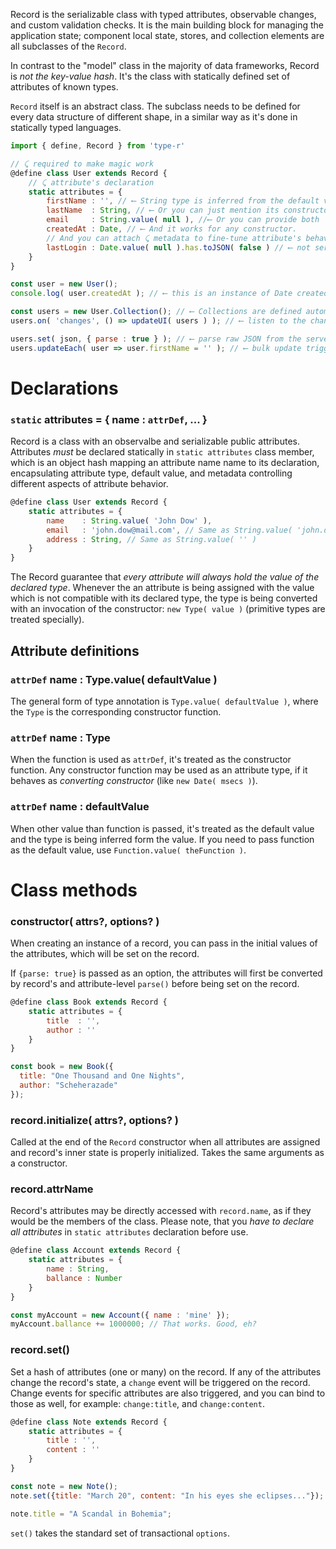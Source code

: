 Record is the serializable class with typed attributes, observable changes, and custom validation checks.
It is the main building block for managing the application state; component local state, stores, and collection elements are all subclasses of the `Record`.

In contrast to the "model" class in the majority of data frameworks, Record is *not the key-value hash*. It's the class with statically
defined set of attributes of known types.
 
`Record` itself is an abstract class. The subclass needs to be defined for every data structure of different shape,
in a similar way as it's done in statically typed languages.

```javascript
import { define, Record } from 'type-r'

// ⤹ required to make magic work  
@define class User extends Record {
    // ⤹ attribute's declaration
    static attributes = {
        firstName : '', // ⟵ String type is inferred from the default value
        lastName  : String, // ⟵ Or you can just mention its constructor
        email     : String.value( null ), //⟵ Or you can provide both
        createdAt : Date, // ⟵ And it works for any constructor.
        // And you can attach ⤹ metadata to fine-tune attribute's behavior
        lastLogin : Date.value( null ).has.toJSON( false ) // ⟵ not serializable
    }
}

const user = new User();
console.log( user.createdAt ); // ⟵ this is an instance of Date created for you.

const users = new User.Collection(); // ⟵ Collections are defined automatically. 
users.on( 'changes', () => updateUI( users ) ); // ⟵ listen to the changes.

users.set( json, { parse : true } ); // ⟵ parse raw JSON from the server.
users.updateEach( user => user.firstName = '' ); // ⟵ bulk update triggering 'changes' once
```

# Declarations

### `static` attributes = { name : `attrDef`, ... }

Record is a class with an observalbe and serializable public attributes. Attributes *must* be declared statically
in `static attributes` class member, which is an object hash mapping an attribute name name to its declaration, encapsulating
attribute type, default value, and metadata controlling different aspects of attribute behavior.

```javascript
@define class User extends Record {
    static attributes = {
        name    : String.value( 'John Dow' ),
        email   : 'john.dow@mail.com', // Same as String.value( 'john.dow@mail.com' )
        address : String, // Same as String.value( '' )
    }
}
```

The Record guarantee that _every attribute will always hold the value of the declared type_. Whenever the an attribute is being assigned
with the value which is not compatible with its declared type, the type is being converted with an invocation of the constructor: `new Type( value )` (primitive types are treated specially).

## Attribute definitions

### `attrDef` name : Type.value( defaultValue )

The general form of type annotation is `Type.value( defaultValue )`, where the `Type` is the corresponding constructor function.

### `attrDef` name : Type

When the function is used as `attrDef`, it's treated as the constructor function.
Any constructor function may be used as an attribute type, if it behaves as _converting constructor_ (like `new Date( msecs )`).

### `attrDef` name : defaultValue

When other value than function is passed, it's treated as the default value and the type is being inferred form the value.
 If you need to pass function as the default value, use `Function.value( theFunction )`.

# Class methods

### constructor( attrs?, options? )

When creating an instance of a record, you can pass in the initial values of the attributes,
 which will be set on the record.

If `{parse: true}` is passed as an option, the attributes will first be converted
 by record's and attribute-level `parse()` before being set on the record.

```javascript
@define class Book extends Record {
    static attributes = {
        title  : '',
        author : ''
    }
}

const book = new Book({
  title: "One Thousand and One Nights",
  author: "Scheherazade"
});
```

### record.initialize( attrs?, options? )

Called at the end of the `Record` constructor when all attributes are assigned
and record's inner state is properly initialized. Takes the same arguments as
a constructor.

### record.attrName

Record's attributes may be directly accessed with `record.name`, as if they would be the members of the class.
Please note, that you *have to declare all attributes* in `static attributes` declaration before use.

```javascript
@define class Account extends Record {
    static attributes = {
        name : String,
        ballance : Number
    }
}

const myAccount = new Account({ name : 'mine' });
myAccount.ballance += 1000000; // That works. Good, eh?
```

### record.set()

Set a hash of attributes (one or many) on the record.
If any of the attributes change the record's state, a `change` event will be triggered on the record.
Change events for specific attributes are also triggered, and you can bind to those as well,
 for example: `change:title`, and `change:content`.

```javascript
@define class Note extends Record {
    static attributes = {
        title : '',
        content : ''
    }
}

const note = new Note();
note.set({title: "March 20", content: "In his eyes she eclipses..."});

note.title = "A Scandal in Bohemia";
```

`set()` takes the standard set of transactional `options`.